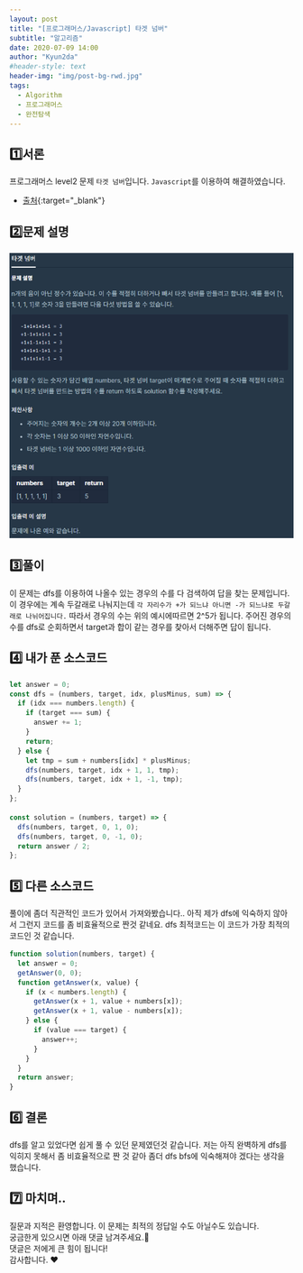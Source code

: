 ```yaml
---
layout: post
title: "[프로그래머스/Javascript] 타겟 넘버"
subtitle: "알고리즘"
date: 2020-07-09 14:00
author: "Kyun2da"
#header-style: text
header-img: "img/post-bg-rwd.jpg"
tags:
  - Algorithm
  - 프로그래머스
  - 완전탐색
---
```


## 1️⃣서론

프로그래머스 level2 문제 `타겟 넘버`입니다.
`Javascript`를 이용하여 해결하였습니다.

- [출처](https://programmers.co.kr/learn/courses/30/lessons/43165){:target="\_blank"}

## 2️⃣문제 설명

![타겟넘버](/img/algorithm/targetnumber.png)

## 3️⃣풀이

이 문제는 dfs를 이용하여 나올수 있는 경우의 수를 다 검색하여 답을 찾는 문제입니다. 이 경우에는 계속 두갈래로 나눠지는데
`각 자리수가 +가 되느냐 아니면 -가 되느냐로 두갈래로 나뉘어집니다.` 따라서 경우의 수는 위의 예시에따르면 2^5가 됩니다. 주어진 경우의 수를 dfs로 순회하면서 target과 합이 같는 경우를 찾아서 더해주면 답이 됩니다.

## 4️⃣ 내가 푼 소스코드

```js
let answer = 0;
const dfs = (numbers, target, idx, plusMinus, sum) => {
  if (idx === numbers.length) {
    if (target === sum) {
      answer += 1;
    }
    return;
  } else {
    let tmp = sum + numbers[idx] * plusMinus;
    dfs(numbers, target, idx + 1, 1, tmp);
    dfs(numbers, target, idx + 1, -1, tmp);
  }
};

const solution = (numbers, target) => {
  dfs(numbers, target, 0, 1, 0);
  dfs(numbers, target, 0, -1, 0);
  return answer / 2;
};
```

## 5️⃣ 다른 소스코드

풀이에 좀더 직관적인 코드가 있어서 가져와봤습니다..
아직 제가 dfs에 익숙하지 않아서 그런지 코드를 좀 비효율적으로 짠것 같네요.
dfs 최적코드는 이 코드가 가장 최적의 코드인 것 같습니다.

```js
function solution(numbers, target) {
  let answer = 0;
  getAnswer(0, 0);
  function getAnswer(x, value) {
    if (x < numbers.length) {
      getAnswer(x + 1, value + numbers[x]);
      getAnswer(x + 1, value - numbers[x]);
    } else {
      if (value === target) {
        answer++;
      }
    }
  }
  return answer;
}
```

## 6️⃣ 결론

dfs를 알고 있었다면 쉽게 풀 수 있던 문제였던것 같습니다.
저는 아직 완벽하게 dfs를 익히지 못해서 좀 비효율적으로 짠 것 같아 좀더 dfs bfs에 익숙해져야 겠다는 생각을 했습니다.

## 7️⃣ 마치며..

질문과 지적은 환영합니다. 이 문제는 최적의 정답일 수도 아닐수도 있습니다.  
궁금한게 있으시면 아래 댓글 남겨주세요.🙏  
댓글은 저에게 큰 힘이 됩니다!  
감사합니다. ❤️

